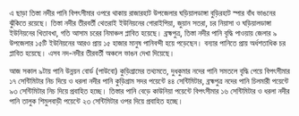 এ ছাড়া তিস্তা নদীর পানি বিপৎসীমার ওপরে থাকায় রাজারহাট উপজেলার ঘড়িয়ালডাঙ্গা বুড়িরহাট স্পার বাঁধ ভাঙনের ঝুঁকিতে রয়েছে। তিস্তা নদীর তীরবর্তী থেতরাই ইউনিয়নের গোরাইপিয়া, জুয়ান সতরা, চর নিয়াসা ও ঘড়িয়ালডাঙ্গা ইউনিয়নের খিতাবখা, গতি আসাম চরের নিমাঞ্চল প্লাবিত হয়েছে। ব্রহ্মপুত্র, তিস্তা নদীর পানি বৃদ্ধি পাওয়ায় জেলার ৯ উপজেলার ১৫টি ইউনিয়নের আরও প্রায় ১৫ হাজার মানুষ পানিবন্দী হয়ে পড়েছেন। বন্যার পানিতে প্রায় অর্ধশতাধিক চর প্লাবিত হয়েছে। এসব নদ-নদীর তীরবর্তী অঞ্চলে ভাঙন দেখা দিয়েছে।

আজ সকাল ৯টায় পানি উন্নয়ন বোর্ড (পাউবো) কুড়িগ্রামের তথ্যমতে, দুধকুমার নদের পানি সমতলে বৃদ্ধি পেয়ে বিপৎসীমার ১৭ সেন্টিমিটার নিচ দিয়ে ও ধরলা নদীর পানি কুড়িগ্রাম সদর পয়েন্টে ৪৪ সেন্টিমিটার, ব্রহ্মপুত্র নদের পানি চিলমারী পয়েন্টে ৯৩ সেন্টিমিটার নিচ দিয়ে প্রবাহিত হচ্ছে। তিস্তার পানি বেড়ে কাউনিয়া পয়েন্টে বিপৎসীমার ১৬ সেন্টিমিটার ও ধরলা নদীর পানি তালুক শিমুলবাড়ী পয়েন্টে ২৩ সেন্টিমিটার ওপর দিয়ে প্রবাহিত হচ্ছে।
